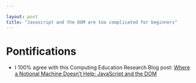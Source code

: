 ```yaml
---

layout: post
title: "Javascript and the DOM are too complicated for beginners"
---
```


# Pontifications

* I 100% agree with this Computing Education Research Blog post: [Where a Notional Machine Doesn’t Help: JavaScript and the DOM](https://computinged.wordpress.com/2019/09/09/where-a-notional-machine-doesnt-help-javascript-and-the-dom/)

